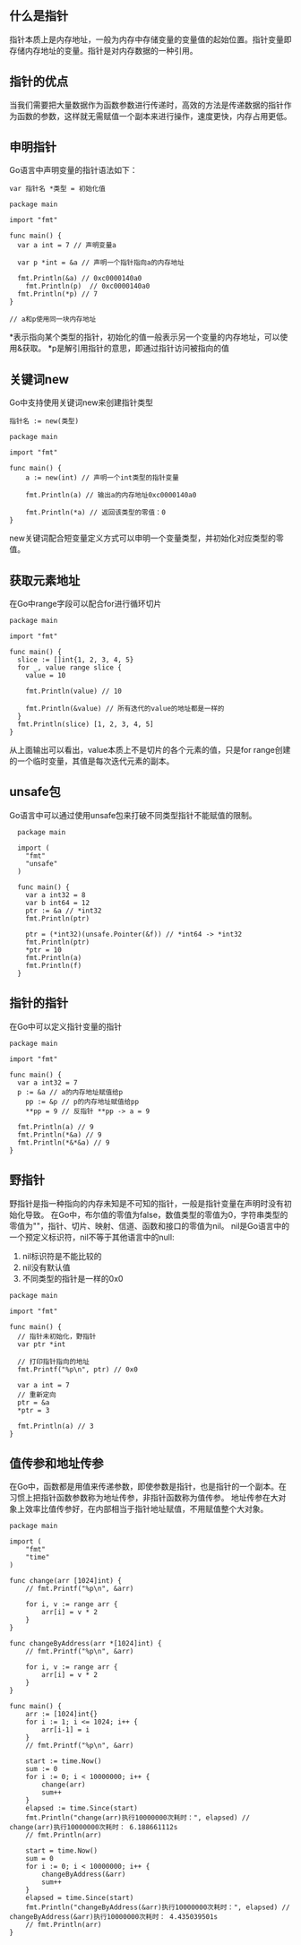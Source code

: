 ## 什么是指针

指针本质上是内存地址，一般为内存中存储变量的变量值的起始位置。指针变量即存储内存地址的变量。指针是对内存数据的一种引用。

## 指针的优点

当我们需要把大量数据作为函数参数进行传递时，高效的方法是传递数据的指针作为函数的参数，这样就无需赋值一个副本来进行操作，速度更快，内存占用更低。

## 申明指针

Go语言中声明变量的指针语法如下：
```
var 指针名 *类型 = 初始化值

package main

import "fmt"

func main() {
  var a int = 7 // 声明变量a

  var p *int = &a // 声明一个指针指向a的内存地址

  fmt.Println(&a) // 0xc0000140a0
	fmt.Println(p)  // 0xc0000140a0
  fmt.Println(*p) // 7
}

// a和p使用同一块内存地址
```
*表示指向某个类型的指针，初始化的值一般表示另一个变量的内存地址，可以使用&获取。 *p是解引用指针的意思，即通过指针访问被指向的值

## 关键词new

Go中支持使用关键词new来创建指针类型
```
指针名 := new(类型)

package main

import "fmt"

func main() {
	a := new(int) // 声明一个int类型的指针变量

	fmt.Println(a) // 输出a的内存地址0xc0000140a0

	fmt.Println(*a) // 返回该类型的零值：0
}

```
new关键词配合短变量定义方式可以申明一个变量类型，并初始化对应类型的零值。

## 获取元素地址

在Go中range字段可以配合for进行循环切片

```
package main

import "fmt"

func main() {
  slice := []int{1, 2, 3, 4, 5}
  for _, value range slice {
    value = 10

    fmt.Println(value) // 10
  
    fmt.Println(&value) // 所有迭代的value的地址都是一样的
  }
  fmt.Println(slice) [1, 2, 3, 4, 5]
}
```
从上面输出可以看出，value本质上不是切片的各个元素的值，只是for range创建的一个临时变量，其值是每次迭代元素的副本。

## unsafe包

Go语言中可以通过使用unsafe包来打破不同类型指针不能赋值的限制。
```
  package main

  import (
    "fmt"
    "unsafe"
  )

  func main() {
    var a int32 = 8
    var b int64 = 12
    ptr := &a // *int32
    fmt.Println(ptr)

    ptr = (*int32)(unsafe.Pointer(&f)) // *int64 -> *int32
    fmt.Println(ptr)
    *ptr = 10
    fmt.Println(a)
    fmt.Println(f)
  }
```

## 指针的指针

在Go中可以定义指针变量的指针
```
package main

import "fmt"

func main() {
  var a int32 = 7
  p := &a // a的内存地址赋值给p
	pp := &p // p的内存地址赋值给pp
	**pp = 9 // 反指针 **pp -> a = 9

  fmt.Println(a) // 9
  fmt.Println(*&a) // 9
  fmt.Println(*&*&a) // 9
}
```

## 野指针

野指针是指一种指向的内存未知是不可知的指针，一般是指针变量在声明时没有初始化导致。
在Go中，布尔值的零值为false，数值类型的零值为0，字符串类型的零值为""，指针、切片、映射、信道、函数和接口的零值为nil。
nil是Go语言中的一个预定义标识符，nil不等于其他语言中的null:
1. nil标识符是不能比较的
2. nil没有默认值
3. 不同类型的指针是一样的0x0

```
package main

import "fmt"

func main() {
  // 指针未初始化，野指针
  var ptr *int

  // 打印指针指向的地址
  fmt.Printf("%p\n", ptr) // 0x0

  var a int = 7
  // 重新定向
  ptr = &a
  *ptr = 3

  fmt.Println(a) // 3
}
```

## 值传参和地址传参

在Go中，函数都是用值来传递参数，即使参数是指针，也是指针的一个副本。在习惯上把指针函数参数称为地址传参，非指针函数称为值传参。
地址传参在大对象上效率比值传参好，在内部相当于指针地址赋值，不用赋值整个大对象。
```
package main

import (
	"fmt"
	"time"
)

func change(arr [1024]int) {
	// fmt.Printf("%p\n", &arr)

	for i, v := range arr {
		arr[i] = v * 2
	}
}

func changeByAddress(arr *[1024]int) {
	// fmt.Printf("%p\n", &arr)

	for i, v := range arr {
		arr[i] = v * 2
	}
}

func main() {
	arr := [1024]int{}
	for i := 1; i <= 1024; i++ {
		arr[i-1] = i
	}
	// fmt.Printf("%p\n", &arr)

	start := time.Now()
	sum := 0
	for i := 0; i < 10000000; i++ {
		change(arr)
		sum++
	}
	elapsed := time.Since(start)
	fmt.Println("change(arr)执行10000000次耗时：", elapsed) // change(arr)执行10000000次耗时： 6.188661112s
	// fmt.Println(arr)

	start = time.Now()
	sum = 0
	for i := 0; i < 10000000; i++ {
		changeByAddress(&arr)
		sum++
	}
	elapsed = time.Since(start)
	fmt.Println("changeByAddress(&arr)执行10000000次耗时：", elapsed) // changeByAddress(&arr)执行10000000次耗时： 4.435039501s
	// fmt.Println(arr)
}
```
